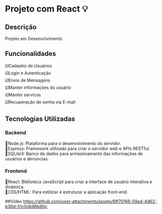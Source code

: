 # Projeto com React :bulb:
## Descrição
Projeto em Desenvolvimento

## Funcionalidades
:ballot_box_with_check:Cadastro de Usuários<br>
:ballot_box_with_check:Login e Autenticação<br>
:ballot_box_with_check:Envio de Mensagens<br>
:ballot_box_with_check:Manter informações do usuário<br>
:ballot_box_with_check:Manter servicos<br>
:ballot_box_with_check:Recuperação de senha via E-mail<br>

## Tecnologias Utilizadas

### Backend
:diamond_shape_with_a_dot_inside:Node.js: Plataforma para o desenvolvimento do servidor.<br>
:diamond_shape_with_a_dot_inside:Express: Framework utilizado para criar o servidor web e APIs RESTful.<br>
:diamond_shape_with_a_dot_inside:SQLite3: Banco de dados para armazenamento das informações de usuários e denúncias.<br>
### Frontend
:diamond_shape_with_a_dot_inside:React: Biblioteca JavaScript para criar a interface de usuário interativa e dinâmica.<br>
:diamond_shape_with_a_dot_inside:CSS/HTML: Para estilizar e estruturar a aplicação front-end.<br>

##Vídeo
https://github.com/user-attachments/assets/8ff70166-59ad-4d62-b36d-51c0db86b80c

